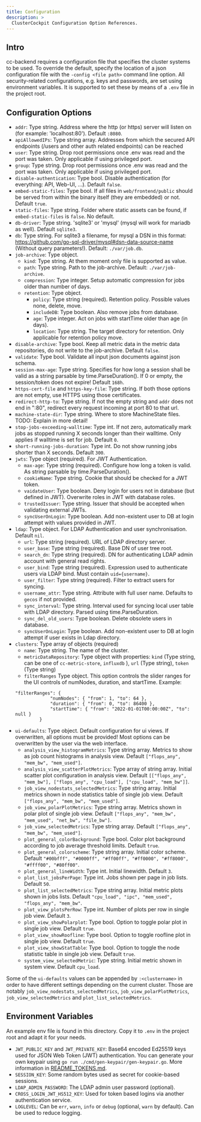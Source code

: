 ```yaml
---
title: Configuration
description: >
  ClusterCockpit Configuration Option References.
---
```


## Intro

cc-backend requires a configuration file that specifies the cluster systems to be used.
To override the default, specify the location of a json configuration file with the `-config <file path>` command line option.
All security-related configurations, e.g. keys and passwords, are set using
environment variables.
It is supported to set these by means of a `.env` file in the project root.

## Configuration Options

* `addr`: Type string.  Address where the http (or https) server will listen on (for example: 'localhost:80'). Default `:8080`.
* `apiAllowedIPs`: Type string array.  Addresses from which the secured API endpoints (/users and other auth related endpoints)  can be reached
* `user`: Type string. Drop root permissions once .env was read and the port was taken. Only applicable if using privileged port.
* `group`: Type string.  Drop root permissions once .env was read and the port was taken. Only applicable if using privileged port.
* `disable-authentication`: Type bool.  Disable authentication (for everything: API, Web-UI, ...). Default `false`.
* `embed-static-files`: Type bool. If all files in `web/frontend/public` should be served from within the binary itself (they are embedded) or not. Default `true`.
* `static-files`: Type string. Folder where static assets can be found, if `embed-static-files` is `false`. No default.
* `db-driver`: Type string. 'sqlite3' or 'mysql' (mysql will work for mariadb as well). Default `sqlite3`.
* `db`: Type string. For sqlite3 a filename, for mysql a DSN in this format: https://github.com/go-sql-driver/mysql#dsn-data-source-name (Without query parameters!). Default: `./var/job.db`.
* `job-archive`: Type object.
    - `kind`: Type string. At them moment only file is supported as value.
    - `path`: Type string. Path to the job-archive. Default: `./var/job-archive`.
    - `compression`: Type integer. Setup automatic compression for jobs older than number of days.
    - `retention`: Type object.
        - `policy`: Type string (required). Retention policy. Possible values none, delete,
          move.
        - `includeDB`: Type boolean. Also remove jobs from database.
        - `age`: Type integer. Act on jobs with startTime older than age (in days).
        - `location`: Type string. The target directory for retention. Only applicable for retention policy move.
* `disable-archive`: Type bool. Keep all metric data in the metric data repositories, do not write to the job-archive. Default `false`.
* `validate`: Type bool. Validate all input json documents against json schema.
* `session-max-age`: Type string. Specifies for how long a session shall be valid  as a string parsable by time.ParseDuration(). If 0 or empty, the session/token does not expire! Default `168h`.
* `https-cert-file` and `https-key-file`: Type string. If both those options are not empty, use HTTPS using those certificates.
* `redirect-http-to`: Type string. If not the empty string and `addr` does not end in ":80", redirect every request incoming at port 80 to that url.
* `machine-state-dir`: Type string. Where to store MachineState files. TODO: Explain in more detail!
* `stop-jobs-exceeding-walltime`: Type int. If not zero, automatically mark jobs as stopped running X seconds longer than their walltime. Only applies if walltime is set for job. Default `0`.
* `short-running-jobs-duration`: Type int. Do not show running jobs shorter than X seconds. Default `300`.
* `jwts`: Type object (required). For JWT Authentication.
   - `max-age`: Type string (required). Configure how long a token is valid. As string parsable by time.ParseDuration().
   - `cookieName`: Type string. Cookie that should be checked for a JWT token.
   - `vaidateUser`: Type boolean. Deny login for users not in database (but defined in JWT). Overwrite roles in JWT with database roles.
   - `trustedIssuer`: Type string. Issuer that should be accepted when validating external JWTs. 
   - `syncUserOnLogin`: Type boolean. Add non-existent user to DB at login attempt with values provided in JWT.
* `ldap`: Type object. For LDAP Authentication and user synchronisation. Default `nil`.
   - `url`: Type string (required). URL of LDAP directory server.
   - `user_base`: Type string (required). Base DN of user tree root.
   - `search_dn`: Type string (required). DN for authenticating LDAP admin account with general read rights.
   - `user_bind`: Type string (required). Expression used to authenticate users via LDAP bind. Must contain `uid={username}`.
   - `user_filter`: Type string (required). Filter to extract users for syncing.
   - `username_attr`: Type string. Attribute with full user name. Defaults to `gecos` if not provided.
   - `sync_interval`: Type string. Interval used for syncing local user table with LDAP directory. Parsed using time.ParseDuration.
   - `sync_del_old_users`: Type boolean. Delete obsolete users in database.
   - `syncUserOnLogin`: Type boolean. Add non-existent user to DB at login attempt if user exists in Ldap directory.
* `clusters`: Type array of objects (required)
   - `name`: Type string. The name of the cluster.
   - `metricDataRepository`: Type object with properties: `kind` (Type string, can be one of `cc-metric-store`, `influxdb` ), `url` (Type string), `token` (Type string)
   - `filterRanges` Type object. This option controls the slider ranges for the UI controls of numNodes, duration, and startTime.  Example:
   ```
   "filterRanges": {
                "numNodes": { "from": 1, "to": 64 },
                "duration": { "from": 0, "to": 86400 },
                "startTime": { "from": "2022-01-01T00:00:00Z", "to": null }
            }
   ```
* `ui-defaults`: Type object. Default configuration for ui views. If overwritten, all options  must be provided! Most options can be overwritten by the user via the web interface.
   - `analysis_view_histogramMetrics`: Type string array. Metrics to show as job count histograms in analysis view. Default `["flops_any", "mem_bw", "mem_used"]`.
   - `analysis_view_scatterPlotMetrics`: Type array of string array. Initial
   scatter plot configuration in analysis view. Default `[["flops_any", "mem_bw"], ["flops_any", "cpu_load"], ["cpu_load", "mem_bw"]]`.
   - `job_view_nodestats_selectedMetrics`: Type string array. Initial metrics shown in node statistics table of single job view. Default `["flops_any", "mem_bw", "mem_used"]`.
   - `job_view_polarPlotMetrics`: Type string array. Metrics shown in polar plot of single job view. Default `["flops_any", "mem_bw", "mem_used", "net_bw", "file_bw"]`.
   - `job_view_selectedMetrics`: Type string array.  Default `["flops_any", "mem_bw", "mem_used"]`.
   - `plot_general_colorBackground`: Type bool. Color plot background according to job average threshold limits. Default `true`.
   - `plot_general_colorscheme`: Type string array. Initial color scheme. Default `"#00bfff", "#0000ff", "#ff00ff", "#ff0000", "#ff8000", "#ffff00", "#80ff00"`.
   - `plot_general_lineWidth`: Type int. Initial linewidth. Default `3`.
   - `plot_list_jobsPerPage`: Type int. Jobs shown per page in job lists. Default `50`.
   - `plot_list_selectedMetrics`: Type string array. Initial metric plots shown in jobs lists. Default `"cpu_load", "ipc", "mem_used", "flops_any", "mem_bw"`.
   - `plot_view_plotsPerRow`: Type int. Number of plots per row in single job view. Default `3`.
   - `plot_view_showPolarplot`: Type bool. Option to toggle polar plot in single job view. Default `true`.
   - `plot_view_showRoofline`: Type bool. Option to toggle roofline plot in single job view. Default `true`.
   - `plot_view_showStatTable`: Type bool. Option to toggle the node statistic table in single job view. Default `true`.
   - `system_view_selectedMetric`: Type string. Initial metric shown in system view. Default `cpu_load`.

Some of the `ui-defaults` values can be appended by `:<clustername>` in order to have different settings depending on the current cluster. Those are notably `job_view_nodestats_selectedMetrics`, `job_view_polarPlotMetrics`, `job_view_selectedMetrics` and `plot_list_selectedMetrics`.

## Environment Variables

An example env file is found in this directory. Copy it to `.env` in the project root and adapt it for your needs.

* `JWT_PUBLIC_KEY` and `JWT_PRIVATE_KEY`: Base64 encoded Ed25519 keys used for JSON Web Token (JWT) authentication. You can generate your own keypair using `go run ./cmd/gen-keypair/gen-keypair.go`. More information in [README_TOKENS.md](./README_TOKENS.md).
* `SESSION_KEY`: Some random bytes used as secret for cookie-based sessions.
* `LDAP_ADMIN_PASSWORD`: The LDAP admin user password (optional).
* `CROSS_LOGIN_JWT_HS512_KEY`: Used for token based logins via another authentication service.
* `LOGLEVEL`: Can be `err`, `warn`, `info` or `debug` (optional, `warn` by default). Can be used to reduce logging.
